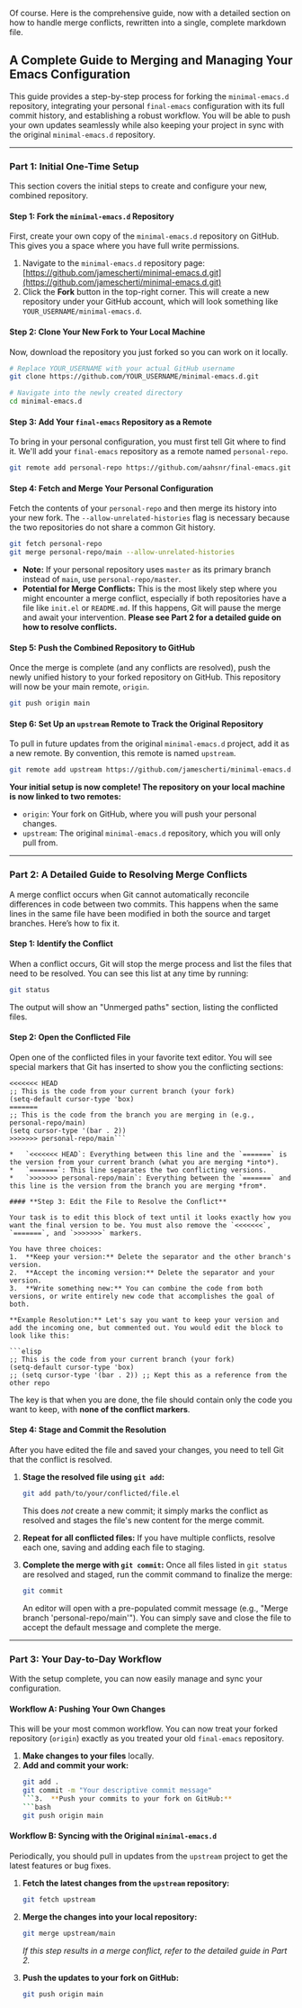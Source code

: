 Of course. Here is the comprehensive guide, now with a detailed section on how to handle merge conflicts, rewritten into a single, complete markdown file.

## A Complete Guide to Merging and Managing Your Emacs Configuration

This guide provides a step-by-step process for forking the `minimal-emacs.d` repository, integrating your personal `final-emacs` configuration with its full commit history, and establishing a robust workflow. You will be able to push your own updates seamlessly while also keeping your project in sync with the original `minimal-emacs.d` repository.

---

### **Part 1: Initial One-Time Setup**

This section covers the initial steps to create and configure your new, combined repository.

#### **Step 1: Fork the `minimal-emacs.d` Repository**

First, create your own copy of the `minimal-emacs.d` repository on GitHub. This gives you a space where you have full write permissions.

1.  Navigate to the `minimal-emacs.d` repository page: [https://github.com/jamescherti/minimal-emacs.d.git](https://github.com/jamescherti/minimal-emacs.d.git)
2.  Click the **Fork** button in the top-right corner. This will create a new repository under your GitHub account, which will look something like `YOUR_USERNAME/minimal-emacs.d`.

#### **Step 2: Clone Your New Fork to Your Local Machine**

Now, download the repository you just forked so you can work on it locally.

```bash
# Replace YOUR_USERNAME with your actual GitHub username
git clone https://github.com/YOUR_USERNAME/minimal-emacs.d.git

# Navigate into the newly created directory
cd minimal-emacs.d
```

#### **Step 3: Add Your `final-emacs` Repository as a Remote**

To bring in your personal configuration, you must first tell Git where to find it. We'll add your `final-emacs` repository as a remote named `personal-repo`.

```bash
git remote add personal-repo https://github.com/aahsnr/final-emacs.git
```

#### **Step 4: Fetch and Merge Your Personal Configuration**

Fetch the contents of your `personal-repo` and then merge its history into your new fork. The `--allow-unrelated-histories` flag is necessary because the two repositories do not share a common Git history.

```bash
git fetch personal-repo
git merge personal-repo/main --allow-unrelated-histories
```

*   **Note:** If your personal repository uses `master` as its primary branch instead of `main`, use `personal-repo/master`.
*   **Potential for Merge Conflicts:** This is the most likely step where you might encounter a merge conflict, especially if both repositories have a file like `init.el` or `README.md`. If this happens, Git will pause the merge and await your intervention. **Please see Part 2 for a detailed guide on how to resolve conflicts.**

#### **Step 5: Push the Combined Repository to GitHub**

Once the merge is complete (and any conflicts are resolved), push the newly unified history to your forked repository on GitHub. This repository will now be your main remote, `origin`.

```bash
git push origin main
```

#### **Step 6: Set Up an `upstream` Remote to Track the Original Repository**

To pull in future updates from the original `minimal-emacs.d` project, add it as a new remote. By convention, this remote is named `upstream`.

```bash
git remote add upstream https://github.com/jamescherti/minimal-emacs.d.git
```

**Your initial setup is now complete! The repository on your local machine is now linked to two remotes:**
*   `origin`: Your fork on GitHub, where you will push your personal changes.
*   `upstream`: The original `minimal-emacs.d` repository, which you will only pull from.

---

### **Part 2: A Detailed Guide to Resolving Merge Conflicts**

A merge conflict occurs when Git cannot automatically reconcile differences in code between two commits. This happens when the same lines in the same file have been modified in both the source and target branches. Here’s how to fix it.

#### **Step 1: Identify the Conflict**

When a conflict occurs, Git will stop the merge process and list the files that need to be resolved. You can see this list at any time by running:

```bash
git status
```

The output will show an "Unmerged paths" section, listing the conflicted files.

#### **Step 2: Open the Conflicted File**

Open one of the conflicted files in your favorite text editor. You will see special markers that Git has inserted to show you the conflicting sections:

```elisp
<<<<<<< HEAD
;; This is the code from your current branch (your fork)
(setq-default cursor-type 'box)
=======
;; This is the code from the branch you are merging in (e.g., personal-repo/main)
(setq cursor-type '(bar . 2))
>>>>>>> personal-repo/main```

*   `<<<<<<< HEAD`: Everything between this line and the `=======` is the version from your current branch (what you are merging *into*).
*   `=======`: This line separates the two conflicting versions.
*   `>>>>>>> personal-repo/main`: Everything between the `=======` and this line is the version from the branch you are merging *from*.

#### **Step 3: Edit the File to Resolve the Conflict**

Your task is to edit this block of text until it looks exactly how you want the final version to be. You must also remove the `<<<<<<<`, `=======`, and `>>>>>>>` markers.

You have three choices:
1.  **Keep your version:** Delete the separator and the other branch's version.
2.  **Accept the incoming version:** Delete the separator and your version.
3.  **Write something new:** You can combine the code from both versions, or write entirely new code that accomplishes the goal of both.

**Example Resolution:** Let's say you want to keep your version and add the incoming one, but commented out. You would edit the block to look like this:

```elisp
;; This is the code from your current branch (your fork)
(setq-default cursor-type 'box)
;; (setq cursor-type '(bar . 2)) ;; Kept this as a reference from the other repo
```

The key is that when you are done, the file should contain only the code you want to keep, with **none of the conflict markers**.

#### **Step 4: Stage and Commit the Resolution**

After you have edited the file and saved your changes, you need to tell Git that the conflict is resolved.

1.  **Stage the resolved file using `git add`:**

    ```bash
    git add path/to/your/conflicted/file.el
    ```
    This does *not* create a new commit; it simply marks the conflict as resolved and stages the file's new content for the merge commit.

2.  **Repeat for all conflicted files:** If you have multiple conflicts, resolve each one, saving and adding each file to staging.

3.  **Complete the merge with `git commit`:** Once all files listed in `git status` are resolved and staged, run the commit command to finalize the merge:
    ```bash
    git commit
    ```
    An editor will open with a pre-populated commit message (e.g., "Merge branch 'personal-repo/main'"). You can simply save and close the file to accept the default message and complete the merge.

---

### **Part 3: Your Day-to-Day Workflow**

With the setup complete, you can now easily manage and sync your configuration.

#### **Workflow A: Pushing Your Own Changes**

This will be your most common workflow. You can now treat your forked repository (`origin`) exactly as you treated your old `final-emacs` repository.

1.  **Make changes to your files** locally.
2.  **Add and commit your work:**
    ```bash
    git add .
    git commit -m "Your descriptive commit message"
    ```3.  **Push your commits to your fork on GitHub:**
    ```bash
    git push origin main
    ```

#### **Workflow B: Syncing with the Original `minimal-emacs.d`**

Periodically, you should pull in updates from the `upstream` project to get the latest features or bug fixes.

1.  **Fetch the latest changes from the `upstream` repository:**
    ```bash
    git fetch upstream
    ```
2.  **Merge the changes into your local repository:**
    ```bash
    git merge upstream/main
    ```
    *If this step results in a merge conflict, refer to the detailed guide in Part 2.*

3.  **Push the updates to your fork on GitHub:**
    ```bash
    git push origin main
    ```
